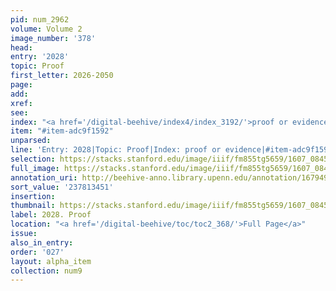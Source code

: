 ```yaml
---
pid: num_2962
volume: Volume 2
image_number: '378'
head:
entry: '2028'
topic: Proof
first_letter: 2026-2050
page:
add:
xref:
see:
index: "<a href='/digital-beehive/index4/index_3192/'>proof or evidence</a>"
item: "#item-adc9f1592"
unparsed:
line: 'Entry: 2028|Topic: Proof|Index: proof or evidence|#item-adc9f1592'
selection: https://stacks.stanford.edu/image/iiif/fm855tg5659/1607_0845/901,3451,2744,364/full/0/default.jpg
full_image: https://stacks.stanford.edu/image/iiif/fm855tg5659/1607_0845/full/full/0/default.jpg
annotation_uri: http://beehive-anno.library.upenn.edu/annotation/1679494424581
sort_value: '237813451'
insertion:
thumbnail: https://stacks.stanford.edu/image/iiif/fm855tg5659/1607_0845/901,3451,600,180/250,/0/default.jpg
label: 2028. Proof
location: "<a href='/digital-beehive/toc/toc2_368/'>Full Page</a>"
issue:
also_in_entry:
order: '027'
layout: alpha_item
collection: num9
---
```

